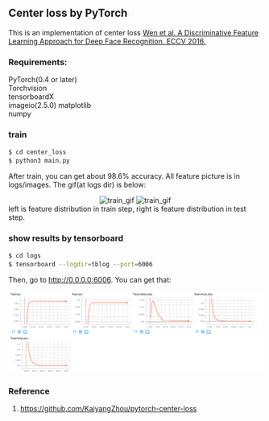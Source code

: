 ## Center loss by PyTorch
 This is an implementation of center loss [Wen et al. A Discriminative Feature Learning Approach for Deep Face Recognition. ECCV 2016.](https://ydwen.github.io/papers/WenECCV16.pdf )

### Requirements:
PyTorch(0.4 or later)  
Torchvision  
tensorboardX  
imageio(2.5.0)
matplotlib  
numpy

### train
```bash
$ cd center_loss
$ python3 main.py
```
After train, you can get about 98.6% accuracy. All feature picture is in logs/images. The gif(at logs dir) is below:
<div align="center">
  <img src="logs/train.gif" alt="train_gif" width=40%>
    <img src="logs/test.gif" alt="train_gif" width=40%>
</div>
left is feature distribution in train step, right is feature distribution in test step.  

### show results by tensorboard 
```bash
$ cd logs
$ tensorboard --logdir=tblog --port=6006
```
Then, go to http://0.0.0.0:6006. You can get that:
<div align="center">
  <img src="logs/log.png" alt="train">
</div>

### Reference
1. https://github.com/KaiyangZhou/pytorch-center-loss


